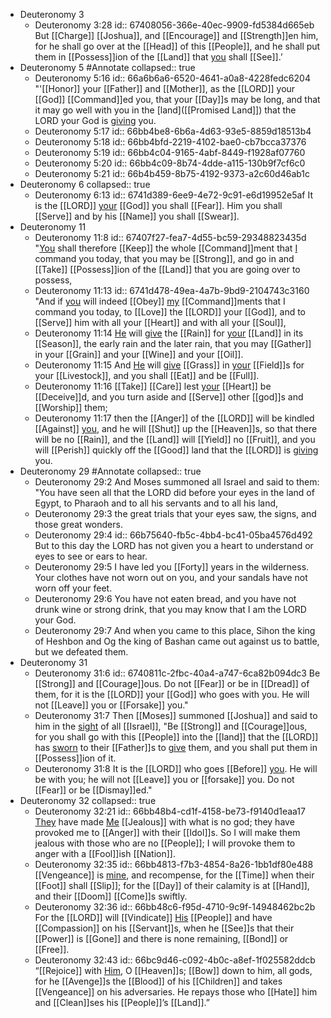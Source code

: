 - Deuteronomy 3
	- Deuteronomy 3:28
	  id:: 67408056-366e-40ec-9909-fd5384d665eb
	  But [[Charge]] [[Joshua]], and [[Encourage]] and [[Strength]]en him, for he shall go over at the [[Head]] of this [[People]], and he shall put them in [[Possess]]ion of the [[Land]] that [you]([[Moses]]) shall [[See]].’
- Deuteronomy 5 #Annotate
  collapsed:: true
	- Deuteronomy 5:16
	  id:: 66a6b6a6-6520-4641-a0a8-4228fedc6204
	  "'[[Honor]] your [[Father]] and [[Mother]], as the [[LORD]] your [[God]] [[Command]]ed you, that your [[Day]]s may be long, and that it may go well with you in the [land]([[Promised Land]]) that the LORD your God is [giving]([[Gift]]) you.
	- Deuteronomy 5:17
	  id:: 66bb4be8-6b6a-4d63-93e5-8859d18513b4
	- Deuteronomy 5:18
	  id:: 66bb4bfd-2219-4102-bae0-cb7bcca37376
	- Deuteronomy 5:19
	  id:: 66bb4c04-9165-4abf-8449-f1928af07760
	- Deuteronomy 5:20
	  id:: 66bb4c09-8b74-4dde-a115-130b9f7cf6c0
	- Deuteronomy 5:21
	  id:: 66b4b459-8b75-4192-9373-a2c60d46ab1c
- Deuteronomy 6
  collapsed:: true
	- Deuteronomy 6:13
	  id:: 6741d389-6ee9-4e72-9c91-e6d19952e5af
	  It is the [[LORD]] [your]([[Israel]]) [[God]] you shall [[Fear]]. Him you shall [[Serve]] and by his [[Name]] you shall [[Swear]].
- Deuteronomy 11
	- Deuteronomy 11:8
	  id:: 67407f27-fea7-4d55-bc59-29348823435d
	  "[You]([[Israel]]) shall therefore [[Keep]] the whole [[Command]]ment that [I]([[God]]) command you today, that you may be [[Strong]], and go in and [[Take]] [[Possess]]ion of the [[Land]] that you are going over to possess,
	- Deuteronomy 11:13
	  id:: 6741d478-49ea-4a7b-9bd9-2104743c3160
	  "And if [you]([[Israel]]) will indeed [[Obey]] [my]([[Moses]]) [[Command]]ments that I command you today, to [[Love]] the [[LORD]] your [[God]], and to [[Serve]] him with all your [[Heart]] and with all your [[Soul]],
	- Deuteronomy 11:14
	  [He]([[God]]) will [give]([[Gift]]) the [[Rain]] for [your]([[Israel]]) [[Land]] in its [[Season]], the early rain and the later rain, that you may [[Gather]] in your [[Grain]] and your [[Wine]] and your [[Oil]].
	- Deuteronomy 11:15
	  And [He]([[God]]) will [give]([[Gift]]) [[Grass]] in [your]([[Israel]]) [[Field]]s for your [[Livestock]], and you shall [[Eat]] and be [[Full]].
	- Deuteronomy 11:16
	  [[Take]] [[Care]] lest [your]([[Israel]]) [[Heart]] be [[Deceive]]d, and you turn aside and [[Serve]] other [[god]]s and [[Worship]] them;
	- Deuteronomy 11:17
	  then the [[Anger]] of the [[LORD]] will be kindled [[Against]] [you]([[Israel]]), and he will [[Shut]] up the [[Heaven]]s, so that there will be no [[Rain]], and the [[Land]] will [[Yield]] no [[Fruit]], and you will [[Perish]] quickly off the [[Good]] land that the [[LORD]] is [giving]([[Gift]]) you.
- Deuteronomy 29 #Annotate
  collapsed:: true
	- Deuteronomy 29:2
	  And Moses summoned all Israel and said to them: "You have seen all that the LORD did before your eyes in the land of Egypt, to Pharaoh and to all his servants and to all his land,
	- Deuteronomy 29:3
	  the great trials that your eyes saw, the signs, and those great wonders.
	- Deuteronomy 29:4
	  id:: 66b75640-fb5c-4bb4-bc41-05ba4576d492
	  But to this day the LORD has not given you a heart to understand or eyes to see or ears to hear.
	- Deuteronomy 29:5
	  I have led you [[Forty]] years in the wilderness. Your clothes have not worn out on you, and your sandals have not worn off your feet.
	- Deuteronomy 29:6
	  You have not eaten bread, and you have not drunk wine or strong drink, that you may know that I am the LORD your God.
	- Deuteronomy 29:7
	  And when you came to this place, Sihon the king of Heshbon and Og the king of Bashan came out against us to battle, but we defeated them.
- Deuteronomy 31
	- Deuteronomy 31:6
	  id:: 6740811c-2fbc-40a4-a747-6ca82b094dc3
	  Be [[Strong]] and [[Courage]]ous. Do not [[Fear]] or be in [[Dread]] of them, for it is the [[LORD]] your [[God]] who goes with you. He will not [[Leave]] you or [[Forsake]] you."
	- Deuteronomy 31:7
	  Then [[Moses]] summoned [[Joshua]] and said to him in the [sight]([[See]]) of all [[Israel]], "Be [[Strong]] and [[Courage]]ous, for you shall go with this [[People]] into the [[land]] that the [[LORD]] has [sworn]([[Swear]]) to their [[Father]]s to [give]([[Gift]]) them, and you shall put them in [[Possess]]ion of it.
	- Deuteronomy 31:8
	  It is the [[LORD]] who goes [[Before]] [you]([[Joshua]]). He will be with you; he will not [[Leave]] you or [[forsake]] you. Do not [[Fear]] or be [[Dismay]]ed."
- Deuteronomy 32
  collapsed:: true
	- Deuteronomy 32:21
	  id:: 66bb48b4-cd1f-4158-be73-f9140d1eaa17
	  [They]([[Israel]]) have made [Me]([[God]]) [[Jealous]] with what is no god;
	  they have provoked me to [[Anger]] with their [[Idol]]s.
	  So I will make them jealous with those who are no [[People]];
	  I will provoke them to anger with a [[Fool]]ish [[Nation]].
	- Deuteronomy 32:35
	  id:: 66bb4813-f7b3-4854-8a26-1bb1df80e488
	  [[Vengeance]] is [mine]([[God]]), and recompense,
	  for the [[Time]] when their [[Foot]] shall [[Slip]];
	  for the [[Day]] of their calamity is at [[Hand]],
	  and their [[Doom]] [[Come]]s swiftly.
	- Deuteronomy 32:36
	  id:: 66bb48c6-f95d-4710-9c9f-14948462bc2b
	  For the [[LORD]] will [[Vindicate]] [His]([[God]]) [[People]] 
	  and have [[Compassion]] on his [[Servant]]s,
	  when he [[See]]s that their [[Power]] is [[Gone]] 
	  and there is none remaining, [[Bond]] or [[Free]].
	- Deuteronomy 32:43
	  id:: 66bc9d46-c092-4b0c-a8ef-1f025582ddcb
	  “[[Rejoice]] with [Him]([[God]]), O [[Heaven]]s;
	  [[Bow]] down to him, all gods,
	  for he [[Avenge]]s the [[Blood]] of his [[Children]] 
	  and takes [[Vengeance]] on his adversaries.
	  He repays those who [[Hate]] him
	  and [[Clean]]ses his [[People]]’s [[Land]].”